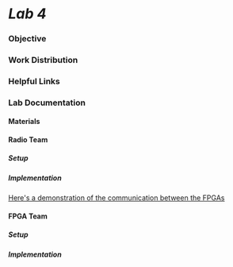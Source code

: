 # __*Lab 4*__

### Objective

### Work Distribution

### Helpful Links

### Lab Documentation

#### Materials

#### Radio Team

##### Setup

##### Implementation

[Here's a demonstration of the communication between the FPGAs](https://www.youtube.com/watch?v=0cg3QgOLpR0)

#### FPGA Team

##### Setup

##### Implementation
